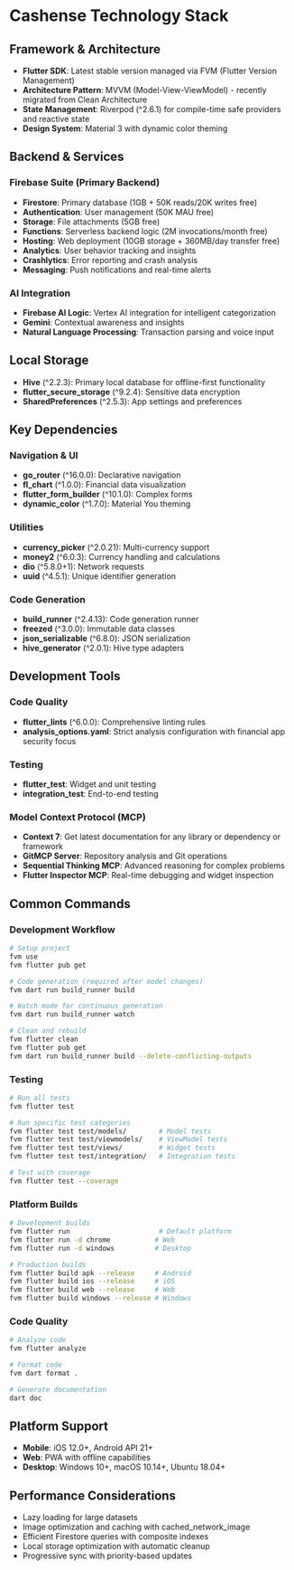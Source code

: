 # Cashense Technology Stack

## Framework & Architecture

- **Flutter SDK**: Latest stable version managed via FVM (Flutter Version Management)
- **Architecture Pattern**: MVVM (Model-View-ViewModel) - recently migrated from Clean Architecture
- **State Management**: Riverpod (^2.6.1) for compile-time safe providers and reactive state
- **Design System**: Material 3 with dynamic color theming

## Backend & Services

### Firebase Suite (Primary Backend)
- **Firestore**: Primary database (1GB + 50K reads/20K writes free)
- **Authentication**: User management (50K MAU free)
- **Storage**: File attachments (5GB free)
- **Functions**: Serverless backend logic (2M invocations/month free)
- **Hosting**: Web deployment (10GB storage + 360MB/day transfer free)
- **Analytics**: User behavior tracking and insights
- **Crashlytics**: Error reporting and crash analysis
- **Messaging**: Push notifications and real-time alerts

### AI Integration
- **Firebase AI Logic**: Vertex AI integration for intelligent categorization
- **Gemini**: Contextual awareness and insights
- **Natural Language Processing**: Transaction parsing and voice input

## Local Storage

- **Hive** (^2.2.3): Primary local database for offline-first functionality
- **flutter_secure_storage** (^9.2.4): Sensitive data encryption
- **SharedPreferences** (^2.5.3): App settings and preferences

## Key Dependencies

### Navigation & UI
- **go_router** (^16.0.0): Declarative navigation
- **fl_chart** (^1.0.0): Financial data visualization
- **flutter_form_builder** (^10.1.0): Complex forms
- **dynamic_color** (^1.7.0): Material You theming

### Utilities
- **currency_picker** (^2.0.21): Multi-currency support
- **money2** (^6.0.3): Currency handling and calculations
- **dio** (^5.8.0+1): Network requests
- **uuid** (^4.5.1): Unique identifier generation

### Code Generation
- **build_runner** (^2.4.13): Code generation runner
- **freezed** (^3.0.0): Immutable data classes
- **json_serializable** (^6.8.0): JSON serialization
- **hive_generator** (^2.0.1): Hive type adapters

## Development Tools

### Code Quality
- **flutter_lints** (^6.0.0): Comprehensive linting rules
- **analysis_options.yaml**: Strict analysis configuration with financial app security focus

### Testing
- **flutter_test**: Widget and unit testing
- **integration_test**: End-to-end testing

### Model Context Protocol (MCP)
- **Context 7**: Get latest documentation for any library or dependency or framework
- **GitMCP Server**: Repository analysis and Git operations
- **Sequential Thinking MCP**: Advanced reasoning for complex problems
- **Flutter Inspector MCP**: Real-time debugging and widget inspection

## Common Commands

### Development Workflow
```bash
# Setup project
fvm use
fvm flutter pub get

# Code generation (required after model changes)
fvm dart run build_runner build

# Watch mode for continuous generation
fvm dart run build_runner watch

# Clean and rebuild
fvm flutter clean
fvm flutter pub get
fvm dart run build_runner build --delete-conflicting-outputs
```

### Testing
```bash
# Run all tests
fvm flutter test

# Run specific test categories
fvm flutter test test/models/        # Model tests
fvm flutter test test/viewmodels/    # ViewModel tests
fvm flutter test test/views/         # Widget tests
fvm flutter test test/integration/   # Integration tests

# Test with coverage
fvm flutter test --coverage
```

### Platform Builds
```bash
# Development builds
fvm flutter run                      # Default platform
fvm flutter run -d chrome           # Web
fvm flutter run -d windows          # Desktop

# Production builds
fvm flutter build apk --release     # Android
fvm flutter build ios --release     # iOS
fvm flutter build web --release     # Web
fvm flutter build windows --release # Windows
```

### Code Quality
```bash
# Analyze code
fvm flutter analyze

# Format code
fvm dart format .

# Generate documentation
dart doc
```

## Platform Support

- **Mobile**: iOS 12.0+, Android API 21+
- **Web**: PWA with offline capabilities
- **Desktop**: Windows 10+, macOS 10.14+, Ubuntu 18.04+

## Performance Considerations

- Lazy loading for large datasets
- Image optimization and caching with cached_network_image
- Efficient Firestore queries with composite indexes
- Local storage optimization with automatic cleanup
- Progressive sync with priority-based updates